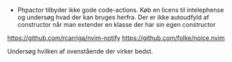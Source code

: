 * Phpactor tilbyder ikke gode code-actions. Køb en licens til intelephense og undersøg hvad der kan bruges herfra.
    Der er ikke autoudfyld af constructor når man extender en klasse der har sin egen constructor

https://github.com/rcarriga/nvim-notify
https://github.com/folke/noice.nvim

Undersøg hvilken af ovenstående der virker bedst.

